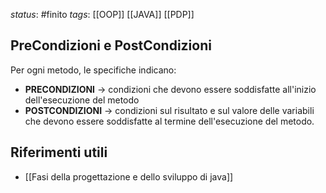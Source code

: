 *status*: #finito 
*tags*: [[OOP]] [[JAVA]] [[PDP]]

## PreCondizioni e PostCondizioni

Per ogni metodo, le specifiche indicano:
* **PRECONDIZIONI** -> condizioni che devono essere soddisfatte all'inizio dell'esecuzione del metodo
* **POSTCONDIZIONI** -> condizioni sul risultato e sul valore delle variabili che devono essere soddisfatte al termine dell'esecuzione del metodo.


## Riferimenti utili

* [[Fasi della progettazione e dello sviluppo di java]]